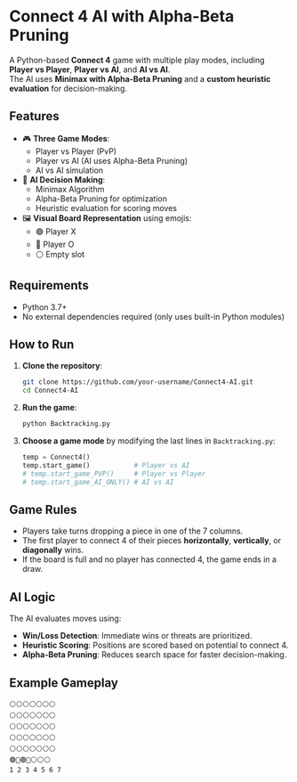 # Connect 4 AI with Alpha-Beta Pruning

A Python-based **Connect 4** game with multiple play modes, including **Player vs Player**, **Player vs AI**, and **AI vs AI**.  
The AI uses **Minimax with Alpha-Beta Pruning** and a **custom heuristic evaluation** for decision-making.

## Features

- 🎮 **Three Game Modes**:
  - Player vs Player (PvP)
  - Player vs AI (AI uses Alpha-Beta Pruning)
  - AI vs AI simulation
- 🧠 **AI Decision Making**:
  - Minimax Algorithm
  - Alpha-Beta Pruning for optimization
  - Heuristic evaluation for scoring moves
- 🖼 **Visual Board Representation** using emojis:
  - 🟢 Player X
  - 🔴 Player O
  - ⚪ Empty slot

## Requirements

- Python 3.7+
- No external dependencies required (only uses built-in Python modules)

## How to Run

1. **Clone the repository**:
   ```bash
   git clone https://github.com/your-username/Connect4-AI.git
   cd Connect4-AI
   ```

2. **Run the game**:
   ```bash
   python Backtracking.py
   ```

3. **Choose a game mode** by modifying the last lines in `Backtracking.py`:
   ```python
   temp = Connect4()
   temp.start_game()           # Player vs AI
   # temp.start_game_PVP()     # Player vs Player
   # temp.start_game_AI_ONLY() # AI vs AI
   ```

## Game Rules

* Players take turns dropping a piece in one of the 7 columns.
* The first player to connect 4 of their pieces **horizontally**, **vertically**, or **diagonally** wins.
* If the board is full and no player has connected 4, the game ends in a draw.

## AI Logic

The AI evaluates moves using:

* **Win/Loss Detection**: Immediate wins or threats are prioritized.
* **Heuristic Scoring**: Positions are scored based on potential to connect 4.
* **Alpha-Beta Pruning**: Reduces search space for faster decision-making.

## Example Gameplay

```
⚪⚪⚪⚪⚪⚪⚪
⚪⚪⚪⚪⚪⚪⚪
⚪⚪⚪⚪⚪⚪⚪
⚪⚪⚪⚪⚪⚪⚪
⚪⚪⚪⚪⚪⚪⚪
🟢🔴🟢🔴⚪⚪⚪
1 2 3 4 5 6 7
```
